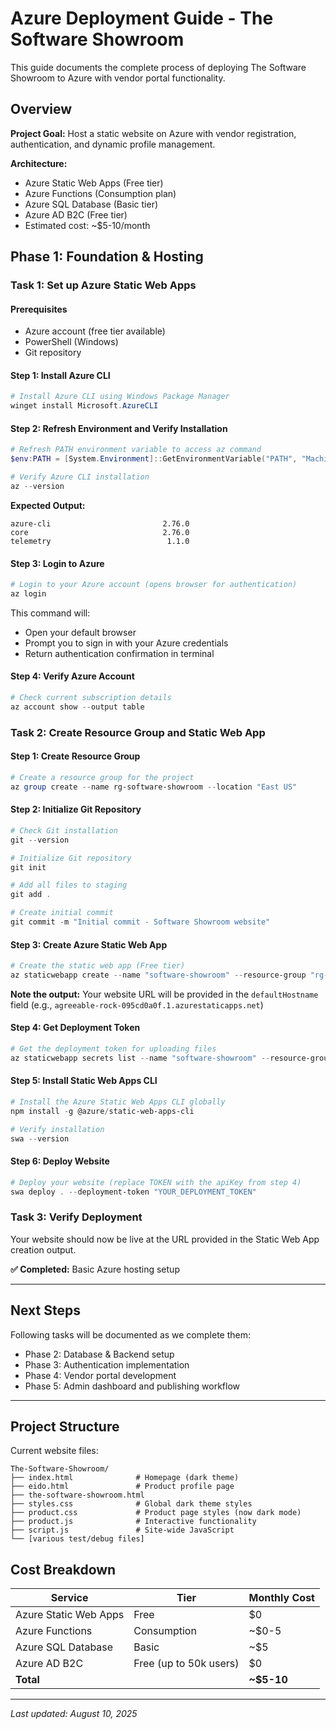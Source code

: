 # Azure Deployment Guide - The Software Showroom

This guide documents the complete process of deploying The Software Showroom to Azure with vendor portal functionality.

## Overview

**Project Goal:** Host a static website on Azure with vendor registration, authentication, and dynamic profile management.

**Architecture:**
- Azure Static Web Apps (Free tier)
- Azure Functions (Consumption plan)
- Azure SQL Database (Basic tier)
- Azure AD B2C (Free tier)
- Estimated cost: ~$5-10/month

## Phase 1: Foundation & Hosting

### Task 1: Set up Azure Static Web Apps

#### Prerequisites
- Azure account (free tier available)
- PowerShell (Windows)
- Git repository

#### Step 1: Install Azure CLI

```powershell
# Install Azure CLI using Windows Package Manager
winget install Microsoft.AzureCLI
```

#### Step 2: Refresh Environment and Verify Installation

```powershell
# Refresh PATH environment variable to access az command
$env:PATH = [System.Environment]::GetEnvironmentVariable("PATH", "Machine") + ";" + [System.Environment]::GetEnvironmentVariable("PATH", "User")

# Verify Azure CLI installation
az --version
```

**Expected Output:**
```
azure-cli                         2.76.0
core                              2.76.0
telemetry                          1.1.0
```

#### Step 3: Login to Azure

```powershell
# Login to your Azure account (opens browser for authentication)
az login
```

This command will:
- Open your default browser
- Prompt you to sign in with your Azure credentials
- Return authentication confirmation in terminal

#### Step 4: Verify Azure Account

```powershell
# Check current subscription details
az account show --output table
```

### Task 2: Create Resource Group and Static Web App

#### Step 1: Create Resource Group

```powershell
# Create a resource group for the project
az group create --name rg-software-showroom --location "East US"
```

#### Step 2: Initialize Git Repository

```powershell
# Check Git installation
git --version

# Initialize Git repository
git init

# Add all files to staging
git add .

# Create initial commit
git commit -m "Initial commit - Software Showroom website"
```

#### Step 3: Create Azure Static Web App

```powershell
# Create the static web app (Free tier)
az staticwebapp create --name "software-showroom" --resource-group "rg-software-showroom" --location "East US 2"
```

**Note the output:** Your website URL will be provided in the `defaultHostname` field (e.g., `agreeable-rock-095cd0a0f.1.azurestaticapps.net`)

#### Step 4: Get Deployment Token

```powershell
# Get the deployment token for uploading files
az staticwebapp secrets list --name "software-showroom" --resource-group "rg-software-showroom"
```

#### Step 5: Install Static Web Apps CLI

```powershell
# Install the Azure Static Web Apps CLI globally
npm install -g @azure/static-web-apps-cli

# Verify installation
swa --version
```

#### Step 6: Deploy Website

```powershell
# Deploy your website (replace TOKEN with the apiKey from step 4)
swa deploy . --deployment-token "YOUR_DEPLOYMENT_TOKEN"
```

### Task 3: Verify Deployment

Your website should now be live at the URL provided in the Static Web App creation output.

**✅ Completed:** Basic Azure hosting setup

---

## Next Steps

Following tasks will be documented as we complete them:
- Phase 2: Database & Backend setup
- Phase 3: Authentication implementation
- Phase 4: Vendor portal development
- Phase 5: Admin dashboard and publishing workflow

---

## Project Structure

Current website files:
```
The-Software-Showroom/
├── index.html              # Homepage (dark theme)
├── eido.html               # Product profile page
├── the-software-showroom.html
├── styles.css              # Global dark theme styles
├── product.css             # Product page styles (now dark mode)
├── product.js              # Interactive functionality
├── script.js               # Site-wide JavaScript
└── [various test/debug files]
```

## Cost Breakdown

| Service | Tier | Monthly Cost |
|---------|------|-------------|
| Azure Static Web Apps | Free | $0 |
| Azure Functions | Consumption | ~$0-5 |
| Azure SQL Database | Basic | ~$5 |
| Azure AD B2C | Free (up to 50k users) | $0 |
| **Total** | | **~$5-10** |

---

*Last updated: August 10, 2025*
